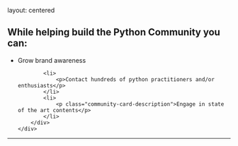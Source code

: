 layout: centered

## While helping build the Python Community you can:
<div class="home-sec">
    <div class="this-is-for">
        <ul class="this-is-for">
            <li>
                <p >Grow brand awareness</p>
            </li>
        
            <li>
                <p>Contact hundreds of python practitioners and/or enthusiasts</p>
            </li>
            <li>
                <p class="community-card-description">Engage in state of the art contents</p>
            </li>
        </div>
    </div>
</ul>

<hr class="green-line">
